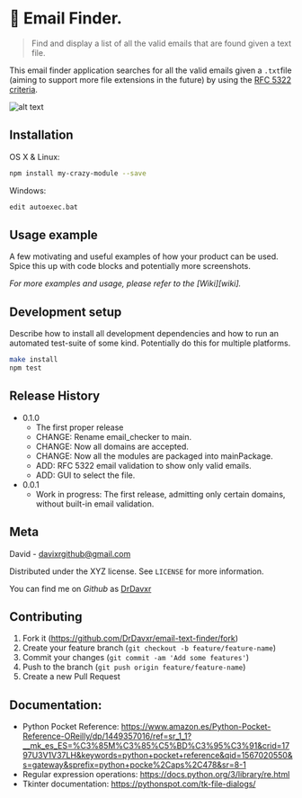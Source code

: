 # :email: Email Finder.
> Find and display a list of all the valid emails that are found given a text file.

This email finder application searches for all the valid emails given a `.txt`file (aiming to support more file extensions in the future) by using the [RFC 5322 criteria](https://tools.ietf.org/html/rfc5322).

![alt text](https://imgur.com/oPrLbwr)

## Installation

OS X & Linux:

```sh
npm install my-crazy-module --save
```

Windows:

```sh
edit autoexec.bat
```

## Usage example

A few motivating and useful examples of how your product can be used. Spice this up with code blocks and potentially more screenshots.

_For more examples and usage, please refer to the [Wiki][wiki]._

## Development setup

Describe how to install all development dependencies and how to run an automated test-suite of some kind. Potentially do this for multiple platforms.

```sh
make install
npm test
```

## Release History

* 0.1.0
    * The first proper release
    * CHANGE: Rename email_checker to main.
    * CHANGE: Now all domains are accepted.
    * CHANGE: Now all the modules are packaged into mainPackage.
    * ADD: RFC 5322 email validation to show only valid emails.
    * ADD: GUI to select the file.
* 0.0.1
    * Work in progress: The first release, admitting only certain domains, without built-in email validation.

## Meta

David - davixrgithub@gmail.com

Distributed under the XYZ license. See ``LICENSE`` for more information.

You can find me on _Github_ as [DrDavxr](https://github.com/dbader/)

## Contributing

1. Fork it (<https://github.com/DrDavxr/email-text-finder/fork>)
2. Create your feature branch (`git checkout -b feature/feature-name`)
3. Commit your changes (`git commit -am 'Add some features'`)
4. Push to the branch (`git push origin feature/feature-name`)
5. Create a new Pull Request

## Documentation:
- Python Pocket Reference: https://www.amazon.es/Python-Pocket-Reference-OReilly/dp/1449357016/ref=sr_1_1?__mk_es_ES=%C3%85M%C3%85%C5%BD%C3%95%C3%91&crid=1797U3V1V37LH&keywords=python+pocket+reference&qid=1567020550&s=gateway&sprefix=python+pocke%2Caps%2C478&sr=8-1
- Regular expression operations: https://docs.python.org/3/library/re.html
- Tkinter documentation: https://pythonspot.com/tk-file-dialogs/
